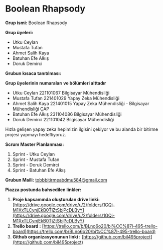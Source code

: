 # Boolean Rhapsody #

**Grup ismi:** Boolean Rhapsody

**Grup üyeleri:** 

* Utku Ceylan  
* Mustafa Tufan  
* Ahmet Salih Kaya  
* Batuhan Efe Alkış  
* Doruk Demirci

**Grubun kısaca tanıtılması:**

**Grup üyelerinin numaraları ve bölümleri alttadır**
      
  * Utku Ceylan 221101067 Bilgisayar Mühendisliği  
  * Mustafa Tufan 221401029 Yapay Zeka Mühendisliği  
  * Ahmet Salih Kaya 221401015 Yapay Zeka Mühendisliği - Bilgisayar Mühendisliği ÇAP  
  * Batuhan Efe Alkış 231104086 Bilgisayar Mühendisliği  
  * Doruk Demirci 221101042 Bilgisayar Mühendisliği
      
Hızla gelişen yapay zeka hepimizin ilgisini çekiyor ve bu alanda bir bitirme projesi yapmayı hedefliyoruz.

**Scrum Master Planlanması:**

1. Sprint - Utku Ceylan  
2. Sprint - Mustafa Tufan  
3. Sprint - Doruk Demirci  
4. Sprint - Batuhan Efe Alkış

**Grubun Maili:** [tobbbitirmeabdmu584@gmail.com](mailto:tobbbitirmeabdmu584@gmail.com)

**Piazza postunda bahsedilen linkler:**

1. **Proje kapsamında oluşturulan drive linki:** [https://drive.google.com/drive/u/2/folders/1GQi-M1XxTLCynjEkB0TjZtSbjPcDLByY](https://drive.google.com/drive/u/2/folders/1GQi-M1XxTLCynjEkB0TjZtSbjPcDLByY)  
2. **Trello board :** [https://trello.com/b/BLno6o20/bi%CC%87l-495-trello-board](https://trello.com/b/BLno6o20/bi%CC%87l-495-trello-board)
3. **Github organizasyonunun linki :** [https://github.com/bil495project](https://github.com/bil495project)
